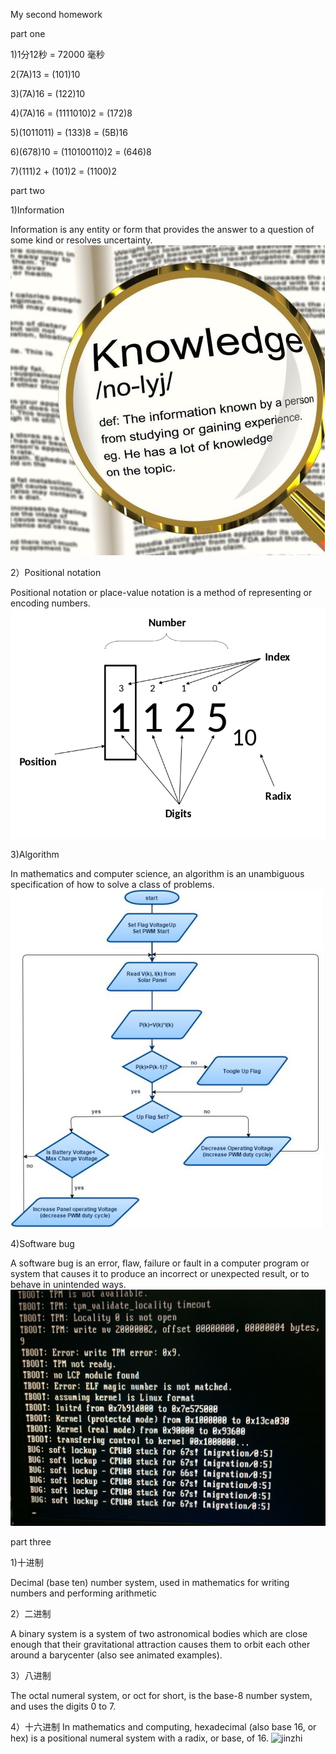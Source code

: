 My second homework  

part one  

1)1分12秒 = 72000 毫秒

2(7A)13 = (101)10  

3)(7A)16 = (122)10

4)(7A)16 = (1111010)2 = (172)8

5)(1011011) = (133)8 = (5B)16

6)(678)10 = (110100110)2 = (646)8

7)(111)2 + (101)2 = (1100)2  

part two

1)Information  

Information is any entity or form that provides the answer to a 
question of some kind or resolves uncertainty. 
 ![information](https://github.com/bolonghuang/18342027/blob/gh-pages/Information.jpg)   
  

2）Positional notation

Positional notation or place-value notation is a method of 
representing or encoding numbers.
![positional](https://github.com/bolonghuang/18342027/blob/gh-pages/屏幕截图(4).png)


3)Algorithm

In mathematics and computer science, an algorithm  is an unambiguous 
specification of how to solve a class of problems. 
![algorith](https://github.com/bolonghuang/18342027/blob/gh-pages/Algorithm.png)


4)Software bug

A software bug is an error, flaw, failure or fault in a computer
 program or system that causes it to produce an incorrect or unexpected
  result, or to behave in unintended ways.
  ![software](https://github.com/bolonghuang/18342027/blob/gh-pages/bug.jpg)



part three 

1)十进制

Decimal (base ten) number system, used in mathematics for writing
 numbers and performing arithmetic

2）二进制

A binary system is a system of two astronomical bodies which are close enough that their gravitational attraction causes them to orbit each
 other around a barycenter (also see animated examples). 

3）八进制

The octal numeral system, or oct for short, is the base-8 number system, 
and uses the digits 0 to 7.

4）十六进制
In mathematics and computing, hexadecimal (also base 16, or hex) is a 
positional numeral system with a radix, or base, of 16. ![jinzhi]()
